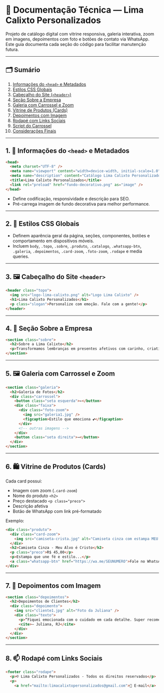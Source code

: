# 📘 Documentação Técnica — Lima Calixto Personalizados

Projeto de catálogo digital com vitrine responsiva, galeria interativa, zoom em imagens, depoimentos com foto e botões de contato via WhatsApp. Este guia documenta cada seção do código para facilitar manutenção futura.

---

## 🗂️ Sumário

1. [Informações do `<head>` e Metadados](#1-informações-do-head-e-metadados)
2. [Estilos CSS Globais](#2-estilos-css-globais)
3. [Cabeçalho do Site (`<header>`)](#3-cabeçalho-do-site-header)
4. [Seção Sobre a Empresa](#4-seção-sobre-a-empresa)
5. [Galeria com Carrossel e Zoom](#5-galeria-com-carrossel-e-zoom)
6. [Vitrine de Produtos (Cards)](#6-vitrine-de-produtos-cards)
7. [Depoimentos com Imagem](#7-depoimentos-com-imagem)
8. [Rodapé com Links Sociais](#8-rodapé-com-links-sociais)
9. [Script do Carrossel](#9-script-do-carrossel)
10. [Considerações Finais](#10-considerações-finais)

---

## 1. 📌 Informações do `<head>` e Metadados

```html
<head>
  <meta charset="UTF-8" />
  <meta name="viewport" content="width=device-width, initial-scale=1.0" />
  <meta name="description" content="Catálogo Lima Calixto Personalizados - presentes únicos e afetivos." />
  <title>Lima Calixto Personalizados</title>
  <link rel="preload" href="fundo-decorativo.png" as="image" />
</head>
```

- Define codificação, responsividade e descrição para SEO.
- Pré-carrega imagem de fundo decorativa para melhor performance.

---

## 2. 🎨 Estilos CSS Globais

- Definem aparência geral da página, seções, componentes, botões e comportamento em dispositivos móveis.
- Incluem `body`, `.topo`, `.sobre`, `.produto`, `.catalogo`, `.whatsapp-btn`, `.galeria`, `.depoimentos`, `.card-zoom`, `.foto-zoom`, `.rodape` e media queries.

---

## 3. 🖼️ Cabeçalho do Site `<header>`

```html
<header class="topo">
  <img src="logo-lima-calixto.png" alt="Logo Lima Calixto" />
  <h1>Lima Calixto Personalizados</h1>
  <p class="slogan">Personalize com emoção. Fale com a gente!</p>
</header>
```

---

## 4. 💬 Seção Sobre a Empresa

```html
<section class="sobre">
  <h2>Sobre a Lima Calixto</h2>
  <p>Transformamos lembranças em presentes afetivos com carinho, criatividade e atenção aos detalhes.</p>
</section>
```

---

## 5. 🖼️ Galeria com Carrossel e Zoom

```html
<section class="galeria">
  <h2>Galeria de Fotos</h2>
  <div class="carrossel">
    <button class="seta esquerda">←</button>
    <div class="faixa">
      <div class="foto-zoom">
        <img src="galeria1.jpg" />
        <figcaption>Estilo que emociona 💕</figcaption>
      </div>
      <!-- outras imagens -->
    </div>
    <button class="seta direita">→</button>
  </div>
</section>
```

---

## 6. 🛍️ Vitrine de Produtos (Cards)

Cada card possui:

- Imagem com zoom (`.card-zoom`)
- Nome do produto `<h2>`
- Preço destacado `<p class="preco">`
- Descrição afetiva
- Botão de WhatsApp com link pré-formatado

Exemplo:

```html
<div class="produto">
  <div class="card-zoom">
    <img src="camiseta-crista.jpg" alt="Camiseta cinza com estampa MEU ALVO É CRISTO" />
  </div>
  <h2>Camiseta Cinza - Meu Alvo é Cristo</h2>
  <p class="preco">R$ 45,00</p>
  <p>Estampa que une fé e estilo...</p>
  <a class="whatsapp-btn" href="https://wa.me/SEUNUMERO">Fale no WhatsApp</a>
</div>
```

---

## 7. 💬 Depoimentos com Imagem

```html
<section class="depoimentos">
  <h2>Depoimentos de Clientes</h2>
  <div class="depoimento">
    <img src="cliente1.jpg" alt="Foto da Juliana" />
    <div class="texto">
      <p>“Fiquei emocionada com o cuidado em cada detalhe. Super recomendo!”</p>
      <cite>– Juliana, RJ</cite>
    </div>
  </div>
</section>
```

---

## 8. 📫 Rodapé com Links Sociais

```html
<footer class="rodape">
  <p>© Lima Calixto Personalizados - Todos os direitos reservados</p>
  <p>
    <a href="mailto:limacalixtopersonalizados@gmail.com">📧 E-mail</a> |
